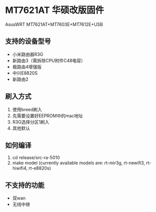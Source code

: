 # MT7621AT 华硕改版固件
AsusWRT MT7621AT+MT7603E+MT7612E+USB

## 支持的设备型号
- 小米路由器R3G
- 新路由3（需拆除CPU附件C48电容）
- 极路由4增强版
- 中兴E8820S
- 新路由2

## 刷入方式
1. 使用breed刷入
2. 先需要设置好EEPROM中的mac地址
3. R3G选择分区1刷入
4. 其他默认

## 如何编译
1. cd release/src-ra-5010
2. make model (currently available models are: rt-mir3g, rt-newifi3, rt-hiwifi4, rt-e8820s)

## 不支持的功能
- 双wan
- 无线中继

